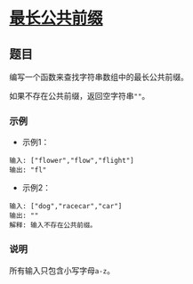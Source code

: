 # [最长公共前缀](https://leetcode-cn.com/explore/interview/card/top-interview-questions-easy/5/strings/40/)

## 题目

编写一个函数来查找字符串数组中的最长公共前缀。

如果不存在公共前缀，返回空字符串`""`。

### 示例

+ 示例1：

```
输入: ["flower","flow","flight"]
输出: "fl"
```

+ 示例2：

```
输入: ["dog","racecar","car"]
输出: ""
解释: 输入不存在公共前缀。
```

### 说明

所有输入只包含小写字母`a-z`。
